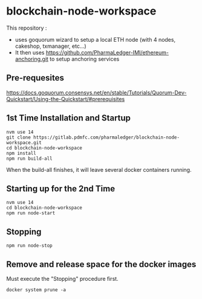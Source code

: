 # blockchain-node-workspace

This repository :
* uses goquorum wizard to setup a local ETH node (with 4 nodes, cakeshop, txmanager, etc...)
* It then uses https://github.com/PharmaLedger-IMI/ethereum-anchoring.git to setup anchoring services

## Pre-requesites

https://docs.goquorum.consensys.net/en/stable/Tutorials/Quorum-Dev-Quickstart/Using-the-Quickstart/#prerequisites


## 1st Time Installation and Startup

```
nvm use 14
git clone https://gitlab.pdmfc.com/pharmaledger/blockchain-node-workspace.git
cd blockchain-node-workspace
npm install
npm run build-all
```

When the build-all finishes, it will leave several docker containers running.

## Starting up for the 2nd Time

```
nvm use 14
cd blockchain-node-workspace
npm run node-start
```

## Stopping

```
npm run node-stop
```

## Remove and release space for the docker images

Must execute the "Stopping" procedure first.

```
docker system prune -a
```
